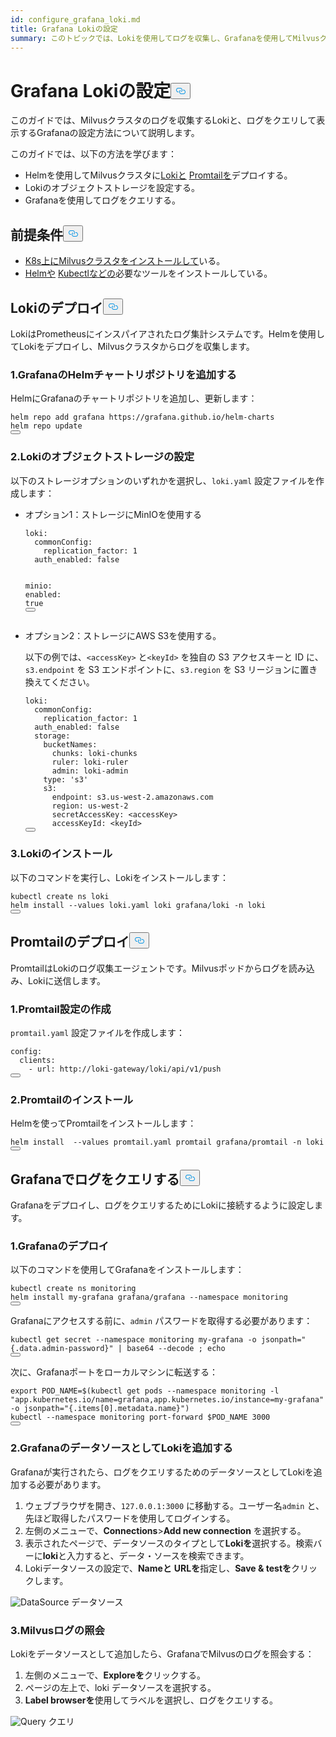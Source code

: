 ```yaml
---
id: configure_grafana_loki.md
title: Grafana Lokiの設定
summary: このトピックでは、Lokiを使用してログを収集し、Grafanaを使用してMilvusクラスタのログをクエリする方法について説明します。
---
```

<h1 id="Configure-Grafana-Loki" class="common-anchor-header">Grafana Lokiの設定<button data-href="#Configure-Grafana-Loki" class="anchor-icon" translate="no">
      <svg translate="no"
        aria-hidden="true"
        focusable="false"
        height="20"
        version="1.1"
        viewBox="0 0 16 16"
        width="16"
      >
        <path
          fill="#0092E4"
          fill-rule="evenodd"
          d="M4 9h1v1H4c-1.5 0-3-1.69-3-3.5S2.55 3 4 3h4c1.45 0 3 1.69 3 3.5 0 1.41-.91 2.72-2 3.25V8.59c.58-.45 1-1.27 1-2.09C10 5.22 8.98 4 8 4H4c-.98 0-2 1.22-2 2.5S3 9 4 9zm9-3h-1v1h1c1 0 2 1.22 2 2.5S13.98 12 13 12H9c-.98 0-2-1.22-2-2.5 0-.83.42-1.64 1-2.09V6.25c-1.09.53-2 1.84-2 3.25C6 11.31 7.55 13 9 13h4c1.45 0 3-1.69 3-3.5S14.5 6 13 6z"
        ></path>
      </svg>
    </button></h1><p>このガイドでは、Milvusクラスタのログを収集するLokiと、ログをクエリして表示するGrafanaの設定方法について説明します。</p>
<p>このガイドでは、以下の方法を学びます：</p>
<ul>
<li>Helmを使用してMilvusクラスタに<a href="https://grafana.com/docs/loki/latest/get-started/overview/">Lokiと</a> <a href="https://grafana.com/docs/loki/latest/send-data/promtail/">Promtailを</a>デプロイする。</li>
<li>Lokiのオブジェクトストレージを設定する。</li>
<li>Grafanaを使用してログをクエリする。</li>
</ul>
<h2 id="Prerequisites" class="common-anchor-header">前提条件<button data-href="#Prerequisites" class="anchor-icon" translate="no">
      <svg translate="no"
        aria-hidden="true"
        focusable="false"
        height="20"
        version="1.1"
        viewBox="0 0 16 16"
        width="16"
      >
        <path
          fill="#0092E4"
          fill-rule="evenodd"
          d="M4 9h1v1H4c-1.5 0-3-1.69-3-3.5S2.55 3 4 3h4c1.45 0 3 1.69 3 3.5 0 1.41-.91 2.72-2 3.25V8.59c.58-.45 1-1.27 1-2.09C10 5.22 8.98 4 8 4H4c-.98 0-2 1.22-2 2.5S3 9 4 9zm9-3h-1v1h1c1 0 2 1.22 2 2.5S13.98 12 13 12H9c-.98 0-2-1.22-2-2.5 0-.83.42-1.64 1-2.09V6.25c-1.09.53-2 1.84-2 3.25C6 11.31 7.55 13 9 13h4c1.45 0 3-1.69 3-3.5S14.5 6 13 6z"
        ></path>
      </svg>
    </button></h2><ul>
<li><a href="/docs/ja/install_cluster-helm.md">K8s上にMilvusクラスタをインストールして</a>いる。</li>
<li><a href="https://helm.sh/docs/intro/install/">Helmや</a> <a href="https://kubernetes.io/docs/tasks/tools/">Kubectlなどの</a>必要なツールをインストールしている。</li>
</ul>
<h2 id="Deploy-Loki" class="common-anchor-header">Lokiのデプロイ<button data-href="#Deploy-Loki" class="anchor-icon" translate="no">
      <svg translate="no"
        aria-hidden="true"
        focusable="false"
        height="20"
        version="1.1"
        viewBox="0 0 16 16"
        width="16"
      >
        <path
          fill="#0092E4"
          fill-rule="evenodd"
          d="M4 9h1v1H4c-1.5 0-3-1.69-3-3.5S2.55 3 4 3h4c1.45 0 3 1.69 3 3.5 0 1.41-.91 2.72-2 3.25V8.59c.58-.45 1-1.27 1-2.09C10 5.22 8.98 4 8 4H4c-.98 0-2 1.22-2 2.5S3 9 4 9zm9-3h-1v1h1c1 0 2 1.22 2 2.5S13.98 12 13 12H9c-.98 0-2-1.22-2-2.5 0-.83.42-1.64 1-2.09V6.25c-1.09.53-2 1.84-2 3.25C6 11.31 7.55 13 9 13h4c1.45 0 3-1.69 3-3.5S14.5 6 13 6z"
        ></path>
      </svg>
    </button></h2><p>LokiはPrometheusにインスパイアされたログ集計システムです。Helmを使用してLokiをデプロイし、Milvusクラスタからログを収集します。</p>
<h3 id="1-Add-Grafanas-Helm-Chart-Repository" class="common-anchor-header">1.GrafanaのHelmチャートリポジトリを追加する</h3><p>HelmにGrafanaのチャートリポジトリを追加し、更新します：</p>
<pre><code translate="no">helm repo <span class="hljs-keyword">add</span> grafana https:<span class="hljs-comment">//grafana.github.io/helm-charts</span>
helm repo update
<button class="copy-code-btn"></button></code></pre>
<h3 id="2-Configure-Object-Storage-for-Loki" class="common-anchor-header">2.Lokiのオブジェクトストレージの設定</h3><p>以下のストレージオプションのいずれかを選択し、<code translate="no">loki.yaml</code> 設定ファイルを作成します：</p>
<ul>
<li><p>オプション1：ストレージにMinIOを使用する</p>
<pre><code translate="no" class="language-yaml"><span class="hljs-attr">loki:</span>
  <span class="hljs-attr">commonConfig:</span>
    <span class="hljs-attr">replication_factor:</span> <span class="hljs-number">1</span>
  <span class="hljs-attr">auth_enabled:</span> <span class="hljs-literal">false</span>

<span class="hljs-attr">minio:</span>
  <span class="hljs-attr">enabled:</span> <span class="hljs-literal">true</span>
<button class="copy-code-btn"></button></code></pre></li>
<li><p>オプション2：ストレージにAWS S3を使用する。</p>
<p>以下の例では、<code translate="no">&lt;accessKey&gt;</code> と<code translate="no">&lt;keyId&gt;</code> を独自の S3 アクセスキーと ID に、<code translate="no">s3.endpoint</code> を S3 エンドポイントに、<code translate="no">s3.region</code> を S3 リージョンに置き換えてください。</p>
<pre><code translate="no" class="language-yaml"><span class="hljs-attr">loki:</span>
  <span class="hljs-attr">commonConfig:</span>
    <span class="hljs-attr">replication_factor:</span> <span class="hljs-number">1</span>
  <span class="hljs-attr">auth_enabled:</span> <span class="hljs-literal">false</span>
  <span class="hljs-attr">storage:</span>
    <span class="hljs-attr">bucketNames:</span>
      <span class="hljs-attr">chunks:</span> <span class="hljs-string">loki-chunks</span>
      <span class="hljs-attr">ruler:</span> <span class="hljs-string">loki-ruler</span>
      <span class="hljs-attr">admin:</span> <span class="hljs-string">loki-admin</span>
    <span class="hljs-attr">type:</span> <span class="hljs-string">&#x27;s3&#x27;</span>
    <span class="hljs-attr">s3:</span>
      <span class="hljs-attr">endpoint:</span> <span class="hljs-string">s3.us-west-2.amazonaws.com</span>
      <span class="hljs-attr">region:</span> <span class="hljs-string">us-west-2</span>
      <span class="hljs-attr">secretAccessKey:</span> <span class="hljs-string">&lt;accessKey&gt;</span>
      <span class="hljs-attr">accessKeyId:</span> <span class="hljs-string">&lt;keyId&gt;</span>
<button class="copy-code-btn"></button></code></pre></li>
</ul>
<h3 id="3-Install-Loki" class="common-anchor-header">3.Lokiのインストール</h3><p>以下のコマンドを実行し、Lokiをインストールします：</p>
<pre><code translate="no" class="language-shell">kubectl create ns loki
helm install --values loki.yaml loki grafana/loki -n loki
<button class="copy-code-btn"></button></code></pre>
<h2 id="Deploy-Promtail" class="common-anchor-header">Promtailのデプロイ<button data-href="#Deploy-Promtail" class="anchor-icon" translate="no">
      <svg translate="no"
        aria-hidden="true"
        focusable="false"
        height="20"
        version="1.1"
        viewBox="0 0 16 16"
        width="16"
      >
        <path
          fill="#0092E4"
          fill-rule="evenodd"
          d="M4 9h1v1H4c-1.5 0-3-1.69-3-3.5S2.55 3 4 3h4c1.45 0 3 1.69 3 3.5 0 1.41-.91 2.72-2 3.25V8.59c.58-.45 1-1.27 1-2.09C10 5.22 8.98 4 8 4H4c-.98 0-2 1.22-2 2.5S3 9 4 9zm9-3h-1v1h1c1 0 2 1.22 2 2.5S13.98 12 13 12H9c-.98 0-2-1.22-2-2.5 0-.83.42-1.64 1-2.09V6.25c-1.09.53-2 1.84-2 3.25C6 11.31 7.55 13 9 13h4c1.45 0 3-1.69 3-3.5S14.5 6 13 6z"
        ></path>
      </svg>
    </button></h2><p>PromtailはLokiのログ収集エージェントです。Milvusポッドからログを読み込み、Lokiに送信します。</p>
<h3 id="1-Create-Promtail-Configuration" class="common-anchor-header">1.Promtail設定の作成</h3><p><code translate="no">promtail.yaml</code> 設定ファイルを作成します：</p>
<pre><code translate="no" class="language-yaml"><span class="hljs-attr">config:</span>
  <span class="hljs-attr">clients:</span>
    <span class="hljs-bullet">-</span> <span class="hljs-attr">url:</span> <span class="hljs-string">http://loki-gateway/loki/api/v1/push</span>
<button class="copy-code-btn"></button></code></pre>
<h3 id="2-Install-Promtail" class="common-anchor-header">2.Promtailのインストール</h3><p>Helmを使ってPromtailをインストールします：</p>
<pre><code translate="no" class="language-shell">helm install  --values promtail.yaml promtail grafana/promtail -n loki
<button class="copy-code-btn"></button></code></pre>
<h2 id="Query-Logs-with-Grafana" class="common-anchor-header">Grafanaでログをクエリする<button data-href="#Query-Logs-with-Grafana" class="anchor-icon" translate="no">
      <svg translate="no"
        aria-hidden="true"
        focusable="false"
        height="20"
        version="1.1"
        viewBox="0 0 16 16"
        width="16"
      >
        <path
          fill="#0092E4"
          fill-rule="evenodd"
          d="M4 9h1v1H4c-1.5 0-3-1.69-3-3.5S2.55 3 4 3h4c1.45 0 3 1.69 3 3.5 0 1.41-.91 2.72-2 3.25V8.59c.58-.45 1-1.27 1-2.09C10 5.22 8.98 4 8 4H4c-.98 0-2 1.22-2 2.5S3 9 4 9zm9-3h-1v1h1c1 0 2 1.22 2 2.5S13.98 12 13 12H9c-.98 0-2-1.22-2-2.5 0-.83.42-1.64 1-2.09V6.25c-1.09.53-2 1.84-2 3.25C6 11.31 7.55 13 9 13h4c1.45 0 3-1.69 3-3.5S14.5 6 13 6z"
        ></path>
      </svg>
    </button></h2><p>Grafanaをデプロイし、ログをクエリするためにLokiに接続するように設定します。</p>
<h3 id="1-Deploy-Grafana" class="common-anchor-header">1.Grafanaのデプロイ</h3><p>以下のコマンドを使用してGrafanaをインストールします：</p>
<pre><code translate="no" class="language-shell">kubectl create ns monitoring
helm install my-grafana grafana/grafana --namespace monitoring
<button class="copy-code-btn"></button></code></pre>
<p>Grafanaにアクセスする前に、<code translate="no">admin</code> パスワードを取得する必要があります：</p>
<pre><code translate="no" class="language-shell">kubectl get secret --namespace monitoring my-grafana -o jsonpath=&quot;{.data.admin-password}&quot; | base64 --decode ; echo
<button class="copy-code-btn"></button></code></pre>
<p>次に、Grafanaポートをローカルマシンに転送する：</p>
<pre><code translate="no" class="language-shell">export POD_NAME=$(kubectl get pods --namespace monitoring -l &quot;app.kubernetes.io/name=grafana,app.kubernetes.io/instance=my-grafana&quot; -o jsonpath=&quot;{.items[0].metadata.name}&quot;)
kubectl --namespace monitoring port-forward $POD_NAME 3000
<button class="copy-code-btn"></button></code></pre>
<h3 id="2-Add-Loki-as-a-Data-Source-in-Grafana" class="common-anchor-header">2.GrafanaのデータソースとしてLokiを追加する</h3><p>Grafanaが実行されたら、ログをクエリするためのデータソースとしてLokiを追加する必要があります。</p>
<ol>
<li>ウェブブラウザを開き、<code translate="no">127.0.0.1:3000</code> に移動する。ユーザー名<code translate="no">admin</code> と、先ほど取得したパスワードを使用してログインする。</li>
<li>左側のメニューで、<strong>Connections</strong>&gt;<strong>Add new connection</strong> を選択する。</li>
<li>表示されたページで、データソースのタイプとして<strong>Lokiを</strong>選択する。検索バーに<strong>loki</strong>と入力すると、データ・ソースを検索できます。</li>
<li>Lokiデータソースの設定で、<strong>Nameと</strong> <strong>URLを</strong>指定し、<strong>Save &amp; testを</strong>クリックします。</li>
</ol>
<p>
  
   <span class="img-wrapper"> <img translate="no" src="/docs/v2.6.x/assets/datasource.jpg" alt="DataSource" class="doc-image" id="datasource" />
   </span> <span class="img-wrapper"> <span>データソース</span> </span></p>
<h3 id="3-Query-Milvus-Logs" class="common-anchor-header">3.Milvusログの照会</h3><p>Lokiをデータソースとして追加したら、GrafanaでMilvusのログを照会する：</p>
<ol>
<li>左側のメニューで、<strong>Exploreを</strong>クリックする。</li>
<li>ページの左上で、loki データソースを選択する。</li>
<li><strong>Label browserを</strong>使用してラベルを選択し、ログをクエリする。</li>
</ol>
<p>
  
   <span class="img-wrapper"> <img translate="no" src="/docs/v2.6.x/assets/milvuslog.jpg" alt="Query" class="doc-image" id="query" />
   </span> <span class="img-wrapper"> <span>クエリ</span> </span></p>
